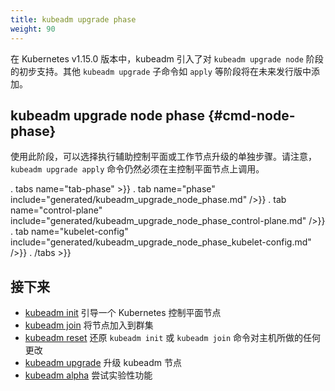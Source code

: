 ```yaml
---
title: kubeadm upgrade phase
weight: 90
---
```

<!--
In v1.15.0, kubeadm introduced preliminary support for `kubeadm upgrade node` phases.
Phases for other `kubeadm upgrade` sub-commands such as `apply`, could be added in the
following releases.
-->

在 Kubernetes v1.15.0 版本中，kubeadm 引入了对 `kubeadm upgrade node` 阶段的初步支持。其他 `kubeadm upgrade` 子命令如 `apply` 等阶段将在未来发行版中添加。

<!--
## kubeadm upgrade node phase {#cmd-node-phase}
-->

## kubeadm upgrade node phase {#cmd-node-phase}

<!--
Using this phase you can choose to execute the separate steps of the upgrade of
secondary control-plane or worker nodes. Please note that `kubeadm upgrade apply` still has to
be called on a primary control-plane node.
-->

使用此阶段，可以选择执行辅助控制平面或工作节点升级的单独步骤。请注意，`kubeadm upgrade apply` 命令仍然必须在主控制平面节点上调用。

. tabs name="tab-phase" >}}
. tab name="phase" include="generated/kubeadm_upgrade_node_phase.md" />}}
. tab name="control-plane" include="generated/kubeadm_upgrade_node_phase_control-plane.md" />}}
. tab name="kubelet-config" include="generated/kubeadm_upgrade_node_phase_kubelet-config.md" />}}
. /tabs >}}

<!--
## What's next
* [kubeadm init](/docs/reference/setup-tools/kubeadm/kubeadm-init/) to bootstrap a Kubernetes control-plane node
* [kubeadm join](/docs/reference/setup-tools/kubeadm/kubeadm-join/) to connect a node to the cluster
* [kubeadm reset](/docs/reference/setup-tools/kubeadm/kubeadm-reset/) to revert any changes made to this host by `kubeadm init` or `kubeadm join`
* [kubeadm upgrade](/docs/reference/setup-tools/kubeadm/kubeadm-upgrade/) to upgrade a kubeadm node
* [kubeadm alpha](/docs/reference/setup-tools/kubeadm/kubeadm-alpha/) to try experimental functionality
-->

## 接下来
* [kubeadm init](/docs/reference/setup-tools/kubeadm/kubeadm-init/) 引导一个 Kubernetes 控制平面节点
* [kubeadm join](/docs/reference/setup-tools/kubeadm/kubeadm-join/) 将节点加入到群集
* [kubeadm reset](/docs/reference/setup-tools/kubeadm/kubeadm-reset/) 还原 `kubeadm init` 或 `kubeadm join` 命令对主机所做的任何更改
* [kubeadm upgrade](/docs/reference/setup-tools/kubeadm/kubeadm-upgrade/) 升级 kubeadm 节点
* [kubeadm alpha](/docs/reference/setup-tools/kubeadm/kubeadm-alpha/) 尝试实验性功能
